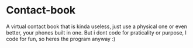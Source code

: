 # Contact-book
A virtual contact book that  is kinda useless, just use a physical one or even better, your phones built in one. But i dont code for praticality or purpose, I code for fun, so heres the program anyway :)

